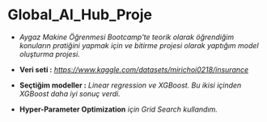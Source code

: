 # Global_AI_Hub_Proje
- *Aygaz Makine Öğrenmesi Bootcamp'te teorik olarak öğrendiğim konuların pratiğini yapmak için ve bitirme projesi olarak yaptığım model oluşturma projesi.*

- **Veri seti :** *https://www.kaggle.com/datasets/mirichoi0218/insurance*

- **Seçtiğim modeller :** *Linear regression ve XGBoost. Bu ikisi içinden XGBoost daha iyi sonuç verdi.*

- **Hyper-Parameter Optimization** *için Grid Search kullandım.*

